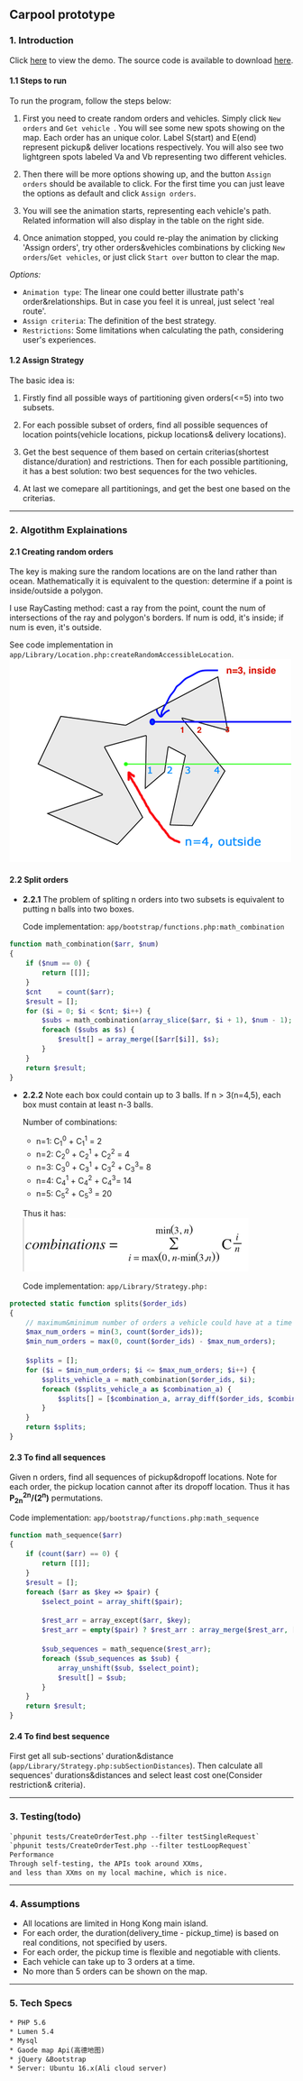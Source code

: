 ## Carpool prototype

### 1. Introduction

Click <a href="http://47.52.30.33/index.html" target="_blank">here</a> to view the demo. The source code is available to download [here](https://www.github.com/Chenimal/carpool/archive/master.zip).

#### 1.1 Steps to run

To run the program, follow the steps below:

1. First you need to create random orders and vehicles. Simply click `New orders` and `Get vehicle `. You will see some new spots showing on the map. Each order has an unique color. Label S(start) and E(end) represent pickup& deliver locations respectively. You will also see two lightgreen spots labeled Va and Vb representing two different vehicles.

2. Then there will be more options showing up, and the button `Assign orders` should be available to click. For the first time you can just leave the options as default and click `Assign orders`.

3. You will see the animation starts, representing each vehicle's path. Related information will also display in the table on the right side.

4. Once animation stopped, you could re-play the animation by clicking 'Assign orders', try other orders&vehicles combinations by clicking `New orders`/`Get vehicles`, or just click `Start over` button to clear the map.

*Options:*

* `Animation type`: The linear one could better illustrate path's order&relationships. But in case you feel it is unreal, just select 'real route'.
* `Assign criteria`: The definition of the best strategy.
* `Restrictions`: Some limitations when calculating the path, considering user's experiences.

#### 1.2 Assign Strategy

The basic idea is:

1. Firstly find all possible ways of partitioning given orders(<=5) into two subsets.

2. For each possible subset of orders, find all possible sequences of location points(vehicle locations, pickup locations& delivery locations).

3. Get the best sequence of them based on certain criterias(shortest distance/duration) and restrictions. Then for each possible partitioning, it has a best solution: two best sequences for the two vehicles.

4. At last we comepare all partitionings, and get the best one based on the criterias.

---

### 2. Algotithm Explainations

#### 2.1 Creating random orders

The key is making sure the random locations are on the land rather than ocean. Mathematically it is equivalent to the question: determine if a point is inside/outside a polygon.

I use RayCasting method: cast a ray from the point, count the num of intersections of the ray and polygon's borders. If num is odd, it's inside; if num is even, it's outside.

See code implementation in `app/Library/Location.php:createRandomAccessibleLocation`.
![](doc/raycast.png)

#### 2.2 Split orders

* **2.2.1** The problem of spliting n orders into two subsets is equivalent to putting n balls into two boxes.

    Code implementation: `app/bootstrap/functions.php:math_combination`
```PHP
function math_combination($arr, $num)
{
    if ($num == 0) {
        return [[]];
    }
    $cnt    = count($arr);
    $result = [];
    for ($i = 0; $i < $cnt; $i++) {
        $subs = math_combination(array_slice($arr, $i + 1), $num - 1);
        foreach ($subs as $s) {
            $result[] = array_merge([$arr[$i]], $s);
        }
    }
    return $result;
}
```

* **2.2.2** Note each box could contain up to 3 balls. If n > 3(n=4,5), each box must contain at least n-3 balls.

    Number of combinations:

    - n=1: C<sub>1</sub><sup>0</sup> + C<sub>1</sub><sup>1</sup> = 2
    - n=2: C<sub>2</sub><sup>0</sup> + C<sub>2</sub><sup>1</sup> + C<sub>2</sub><sup>2</sup> = 4
    - n=3: C<sub>3</sub><sup>0</sup> + C<sub>3</sub><sup>1</sup> + C<sub>3</sub><sup>2</sup> + C<sub>3</sub><sup>3</sup>= 8
    - n=4: C<sub>4</sub><sup>1</sup> + C<sub>4</sub><sup>2</sup> + C<sub>4</sub><sup>3</sup>= 14
    - n=5: C<sub>5</sub><sup>2</sup> + C<sub>5</sub><sup>3</sup> = 20

    Thus it has:
    ![](doc/combination_fomula.png)

    Code implementation: `app/Library/Strategy.php:`
```PHP
protected static function splits($order_ids)
{
    // maximum&minimum number of orders a vehicle could have at a time
    $max_num_orders = min(3, count($order_ids));
    $min_num_orders = max(0, count($order_ids) - $max_num_orders);

    $splits = [];
    for ($i = $min_num_orders; $i <= $max_num_orders; $i++) {
        $splits_vehicle_a = math_combination($order_ids, $i);
        foreach ($splits_vehicle_a as $combination_a) {
            $splits[] = [$combination_a, array_diff($order_ids, $combination_a)];
        }
    }
    return $splits;
}
```

#### 2.3 To find all sequences

Given n orders, find all sequences of pickup&dropoff locations. Note for each order, the pickup location cannot after its dropoff location. Thus it has **P<sub>2n</sub><sup>2n</sup>/(2<sup>n</sup>)** permutations.

Code implementation: `app/bootstrap/functions.php:math_sequence`
```PHP
function math_sequence($arr)
{
    if (count($arr) == 0) {
        return [[]];
    }
    $result = [];
    foreach ($arr as $key => $pair) {
        $select_point = array_shift($pair);

        $rest_arr = array_except($arr, $key);
        $rest_arr = empty($pair) ? $rest_arr : array_merge($rest_arr, [$pair]);

        $sub_sequences = math_sequence($rest_arr);
        foreach ($sub_sequences as $sub) {
            array_unshift($sub, $select_point);
            $result[] = $sub;
        }
    }
    return $result;
}
```

#### 2.4 To find best sequence

First get all sub-sections' duration&distance (`app/Library/Strategy.php:subSectionDistances`).
Then calculate all sequences' durations&distances and select least cost one(Consider restriction& criteria).

---

### 3. Testing(todo)

    `phpunit tests/CreateOrderTest.php --filter testSingleRequest`
    `phpunit tests/CreateOrderTest.php --filter testLoopRequest`
    Performance
    Through self-testing, the APIs took around XXms,
    and less than XXms on my local machine, which is nice.

---

### 4. Assumptions

- All locations are limited in Hong Kong main island.
- For each order, the duration(delivery_time - pickup_time) is based on real conditions, not specified by users.
- For each order, the pickup time is flexible and negotiable with clients.
- Each vehicle can take up to 3 orders at a time.
- No more than 5 orders can be shown on the map.

---

### 5. Tech Specs

    * PHP 5.6
    * Lumen 5.4
    * Mysql
    * Gaode map Api(高德地图)
    * jQuery &Bootstrap
    * Server: Ubuntu 16.x(Ali cloud server)
